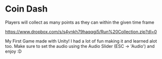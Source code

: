 # Coin Dash
Players will collect as many points as they can within the given time frame

https://www.dropbox.com/s/s4ynkh79haqqgj5/Run%20Collection.zip?dl=0

My First Game made with Unity! I had a lot of fun making it and learned alot too. Make sure to set the audio using the Audio Slider (ESC -> 'Audio') and enjoy :D
